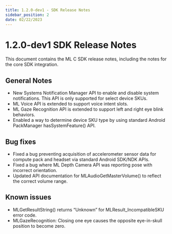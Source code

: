 ```yaml
---
title: 1.2.0-dev1 - SDK Release Notes
sidebar_position: 2
date: 02/22/2023
---
```


# 1.2.0-dev1 SDK Release Notes

This document contains the ML C SDK release notes, including the notes for the core SDK integration.

## General Notes

- New Systems Notification Manager API to enable and disable system notifications. This API is only supported for select device SKUs.
- ML Voice API is extended to support voice intent slots.
- ML Gaze Recognition API is extended to support left and right eye blink behaviors.
- Enabled a way to determine device SKU type by using standard Android PackManager hasSystemFeature() API.

## Bug fixes

- Fixed a bug preventing acquisition of accelerometer sensor data for compute pack and headset via standard Android SDK/NDK APIs.
- Fixed a bug where ML Depth Camera API was reporting pose with incorrect orientation.
- Updated API documentation for MLAudioGetMasterVolume() to reflect the correct volume range.

## Known issues

- MLGetResultString() returns “Unknown” for MLResult_IncompatibleSKU error code.
- MLGazeRecognition: Closing one eye causes the opposite eye-in-skull position to become zero.

